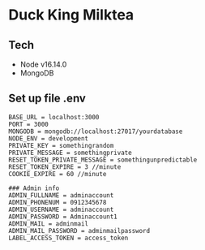 # Duck King Milktea

## Tech

<ul>
    <li>Node v16.14.0</li>
    <li>MongoDB</li>
</ul>

## Set up file .env

```text
BASE_URL = localhost:3000
PORT = 3000
MONGODB = mongodb://localhost:27017/yourdatabase
NODE_ENV = development
PRIVATE_KEY = somethingrandom
PRIVATE_MESSAGE = somethingprivate
RESET_TOKEN_PRIVATE_MESSAGE = somethingunpredictable
RESET_TOKEN_EXPIRE = 3 //minute
COOKIE_EXPIRE = 60 //minute

### Admin info
ADMIN_FULLNAME = adminaccount
ADMIN_PHONENUM = 0912345678
ADMIN_USERNAME = adminaccount
ADMIN_PASSWORD = Adminaccount1
ADMIN_MAIL = adminmail
ADMIN_MAIL_PASSWORD = adminmailpassword
LABEL_ACCESS_TOKEN = access_token
```
